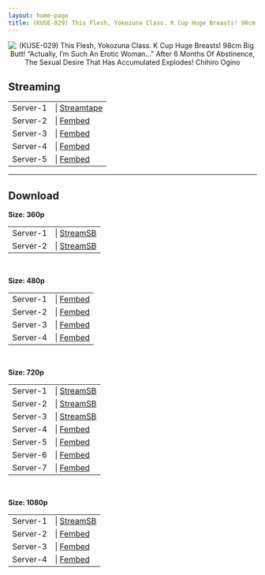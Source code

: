 ```yaml
---
layout: home-page
title: (KUSE-029) This Flesh, Yokozuna Class. K Cup Huge Breasts! 98cm Big Butt! “Actually, I’m Such An Erotic Woman…” After 6 Months Of Abstinence, The Sexual Desire That Has Accumulated Explodes! Chihiro Ogino
---
```

<center>
<img src="https://cdn.javsts.com/wp-content/uploads/2021/09/1kuse029pl.jpg" alt="(KUSE-029) This Flesh, Yokozuna Class. K Cup Huge Breasts! 98cm Big Butt! “Actually, I’m Such An Erotic Woman…” After 6 Months Of Abstinence, The Sexual Desire That Has Accumulated Explodes! Chihiro Ogino">
</center>
<h2>Streaming</h2>
<table><tbody>
<tr>
<td>Server-1</td>
<td>| <a href="https://streamtape.com/v/Q0yGY9oyamc0zb8/JUL-690.mp4" target="_blank">Streamtape</a></td>
</tr>
<tr>
<td>Server-2</td>
<td>| <a href="https://www.watchjavnow.xyz/f/3ew6xcmxyw015nn" target="_blank">Fembed</a></td>
</tr>
<tr>
<td>Server-3</td>
<td>| <a href="https://fakyutube.com/f/nx8lnh2jwq7gx13" target="_blank">Fembed</a></td>
</tr>
<tr>
<td>Server-4</td>
<td>| <a href="https://dutrag.com/f/k-gzls3g0medg8-" target="_blank">Fembed</a></td>
</tr>
<tr>
<td>Server-5</td>
<td>| <a href="https://dutrag.com/f/dw5pruxr08-3rw7" target="_blank">Fembed</a></td>
</tr>
</tbody></table>

<hr />

<h2>Download</h2>
<b>Size: 360p</b>
<table><tbody>
<tr>
<td>Server-1</td>
<td>| <a target="_blank" href="https://streamsb.net/d/262dfhl3ck3r.html">StreamSB</a></td>
</tr>
<tr>
<td>Server-2</td>
<td>| <a href="https://streamsb.co/d/v12e4elj6zaj.html" target="_blank">StreamSB</a></td>
</tr>
</tbody></table>

<br />

<b>Size: 480p</b>
<table><tbody>
<tr>
<td>Server-1</td>
<td>| <a href="https://www.watchjavnow.xyz/f/3ew6xcmxyw015nn" target="_blank">Fembed</a></td>
</tr>
<tr>
<td>Server-2</td>
<td>| <a href="https://fakyutube.com/f/nx8lnh2jwq7gx13" target="_blank">Fembed</a></td>
</tr>
<tr>
<td>Server-3</td>
<td>| <a href="https://dutrag.com/f/k-gzls3g0medg8-" target="_blank">Fembed</a></td>
</tr>
<tr>
<td>Server-4</td>
<td>| <a href="https://dutrag.com/f/dw5pruxr08-3rw7" target="_blank">Fembed</a></td>
</tr>
</tbody></table>

<br />

<b>Size: 720p</b>
<table><tbody>
<tr>
<td>Server-1</td>
<td>| <a href="https://streamsb.net/d/262dfhl3ck3r.html" target="_blank">StreamSB</a></td>
</tr>
<tr>
<td>Server-2</td>
<td>| <a href="https://streamsb.co/d/v12e4elj6zaj.html" target="_blank">StreamSB</a></td>
</tr>
<tr>
<td>Server-3</td>
<td>| <a href="https://streamsb.net/d/arrm5h38yjbj.html" target="_blank">StreamSB</a></td>
</tr>
<tr>
<td>Server-4</td>
<td>| <a href="https://www.watchjavnow.xyz/f/3ew6xcmxyw015nn" target="_blank">Fembed</a></td>
</tr>
<tr>
<td>Server-5</td>
<td>| <a href="https://fakyutube.com/f/nx8lnh2jwq7gx13" target="_blank">Fembed</a></td>
</tr>
<tr>
<td>Server-6</td>
<td>| <a href="https://dutrag.com/f/k-gzls3g0medg8-" target="_blank">Fembed</a><br /></td>
</tr>
<tr>
<td>Server-7</td>
<td>| <a href="https://dutrag.com/f/dw5pruxr08-3rw7" target="_blank">Fembed</a></td>
</tr>
</tbody></table>

<br />

<b>Size: 1080p</b>
<table><tbody>
<tr>
<td>Server-1</td>
<td>| <a href="https://javplaya.com/d/4gdlbvkgalev.html" target="_blank">StreamSB</a></td>
</tr>
<tr>
<td>Server-2</td>
<td>| <a href="https://fakyutube.com/f/nx8lnh2jwq7gx13" target="_blank">Fembed</a></td>
</tr>
<tr>
<td>Server-3</td>
<td>| <a href="https://dutrag.com/f/k-gzls3g0medg8-" target="_blank">Fembed</a></td>
</tr>
<tr>
<td>Server-4</td>
<td>| <a href="https://dutrag.com/f/dw5pruxr08-3rw7" target="_blank">Fembed</a></td>
</tr>
</tbody></table>
